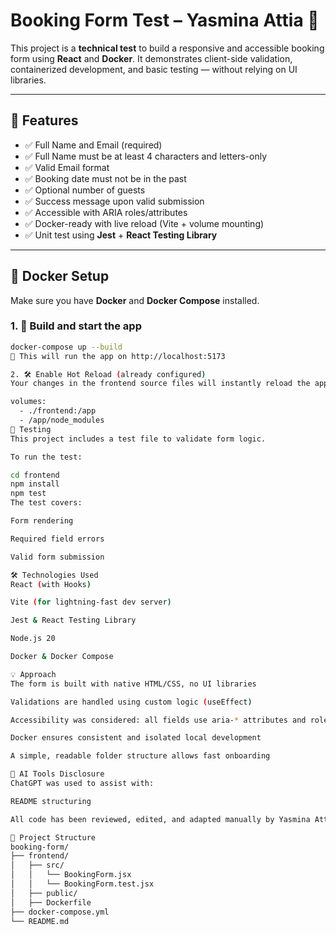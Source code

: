 # Booking Form Test – Yasmina Attia 🧾

This project is a **technical test** to build a responsive and accessible booking form using **React** and **Docker**. It demonstrates client-side validation, containerized development, and basic testing — without relying on UI libraries.

---

## 🧩 Features

- ✅ Full Name and Email (required)
- ✅ Full Name must be at least 4 characters and letters-only
- ✅ Valid Email format
- ✅ Booking date must not be in the past
- ✅ Optional number of guests
- ✅ Success message upon valid submission
- ✅ Accessible with ARIA roles/attributes
- ✅ Docker-ready with live reload (Vite + volume mounting)
- ✅ Unit test using **Jest** + **React Testing Library**

---

## 🐳 Docker Setup

Make sure you have **Docker** and **Docker Compose** installed.

### 1. 🔧 Build and start the app

```bash
docker-compose up --build
🧠 This will run the app on http://localhost:5173

2. 🛠️ Enable Hot Reload (already configured)
Your changes in the frontend source files will instantly reload the app inside the container thanks to the volume mount:

volumes:
  - ./frontend:/app
  - /app/node_modules
🧪 Testing
This project includes a test file to validate form logic.

To run the test:

cd frontend
npm install
npm test
The test covers:

Form rendering

Required field errors

Valid form submission

🛠️ Technologies Used
React (with Hooks)

Vite (for lightning-fast dev server)

Jest & React Testing Library

Node.js 20

Docker & Docker Compose

💡 Approach
The form is built with native HTML/CSS, no UI libraries

Validations are handled using custom logic (useEffect)

Accessibility was considered: all fields use aria-* attributes and role annotations

Docker ensures consistent and isolated local development

A simple, readable folder structure allows fast onboarding

🤖 AI Tools Disclosure
ChatGPT was used to assist with:

README structuring

All code has been reviewed, edited, and adapted manually by Yasmina Attia.

📂 Project Structure
booking-form/
├── frontend/
│   ├── src/
│   │   └── BookingForm.jsx
│   │   └── BookingForm.test.jsx
│   ├── public/
│   ├── Dockerfile
├── docker-compose.yml
└── README.md